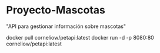 # Proyecto-Mascotas
"API para gestionar información sobre mascotas"

docker pull corneliow/petapi:latest
docker run -d -p 8080:80 corneliow/petapi:latest
